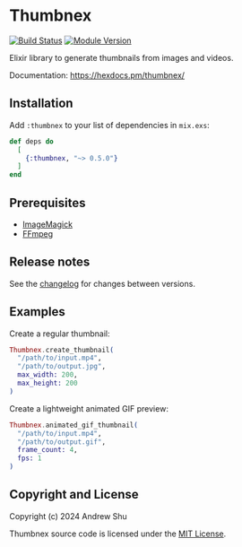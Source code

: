 # Thumbnex

[![Build Status](https://github.com/talklittle/thumbnex/actions/workflows/ci.yml/badge.svg)](https://github.com/talklittle/thumbnex/actions?query=workflow%3ACI)
[![Module Version](https://img.shields.io/hexpm/v/thumbnex.svg)](https://hex.pm/packages/thumbnex)

Elixir library to generate thumbnails from images and videos.

Documentation: https://hexdocs.pm/thumbnex/

## Installation

Add `:thumbnex` to your list of dependencies in `mix.exs`:

```elixir
def deps do
  [
    {:thumbnex, "~> 0.5.0"}
  ]
end
```

## Prerequisites

* [ImageMagick](https://imagemagick.org)
* [FFmpeg](https://ffmpeg.org)

## Release notes

See the [changelog](./CHANGELOG.md) for changes between versions.

## Examples

Create a regular thumbnail:

```elixir
Thumbnex.create_thumbnail(
  "/path/to/input.mp4",
  "/path/to/output.jpg",
  max_width: 200,
  max_height: 200
)
```

Create a lightweight animated GIF preview:

```elixir
Thumbnex.animated_gif_thumbnail(
  "/path/to/input.mp4",
  "/path/to/output.gif",
  frame_count: 4,
  fps: 1
)
```

## Copyright and License

Copyright (c) 2024 Andrew Shu

Thumbnex source code is licensed under the [MIT License](./LICENSE.md).
